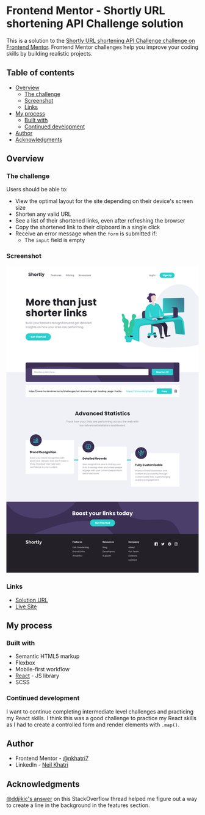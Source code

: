 # Frontend Mentor - Shortly URL shortening API Challenge solution

This is a solution to the [Shortly URL shortening API Challenge challenge on Frontend Mentor](https://www.frontendmentor.io/challenges/url-shortening-api-landing-page-2ce3ob-G). Frontend Mentor challenges help you improve your coding skills by building realistic projects. 

## Table of contents

- [Overview](#overview)
  - [The challenge](#the-challenge)
  - [Screenshot](#screenshot)
  - [Links](#links)
- [My process](#my-process)
  - [Built with](#built-with)
  - [Continued development](#continued-development)
- [Author](#author)
- [Acknowledgments](#acknowledgments)

## Overview

### The challenge

Users should be able to:

- View the optimal layout for the site depending on their device's screen size
- Shorten any valid URL
- See a list of their shortened links, even after refreshing the browser
- Copy the shortened link to their clipboard in a single click
- Receive an error message when the `form` is submitted if:
  - The `input` field is empty

### Screenshot

![](./design/completed-screenshots/completed-desktop.png)

### Links

- [Solution URL](https://www.frontendmentor.io/solutions/mobile-first-shortly-landing-page-built-with-react-and-scss-91sUCg0xP)
- [Live Site](https://nkhatri7.github.io/shortly-landing-page/)

## My process

### Built with

- Semantic HTML5 markup
- Flexbox
- Mobile-first workflow
- [React](https://reactjs.org/) - JS library
- SCSS

### Continued development

I want to continue completing intermediate level challenges and practicing my React skills. I think this was a good challenge to practice my React skills as I had to create a controlled form and render elements with `.map()`.

## Author

- Frontend Mentor - [@nkhatri7](https://www.frontendmentor.io/profile/nkhatri7)
- LinkedIn - [Neil Khatri](https://www.linkedin.com/in/neilkhatri/)

## Acknowledgments

[@ddjikic's answer](https://stackoverflow.com/questions/1179928/how-can-i-put-a-vertical-line-down-the-center-of-a-div) on this StackOverflow thread helped me figure out a way to create a line in the background in the features section.
